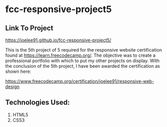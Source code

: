 # fcc-responsive-project5

## Link To Project
https://joelee91.github.io/fcc-responsive-project5/


This is the 5th project of 5 required for the responsive website certification found at https://learn.freecodecamp.org/. The objective was to create a professional portfolio with which to put my other projects on display. With the conclusion of the 5th project, I have been awarded the certification as shown here: 

https://www.freecodecamp.org/certification/joelee91/responsive-web-design


## Technologies Used:
1. HTML5
2. CSS3
